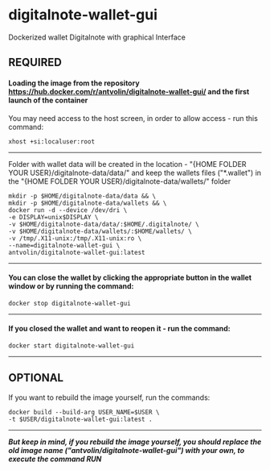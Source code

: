 # digitalnote-wallet-gui
Dockerized wallet Digitalnote with graphical Interface

## REQUIRED

#### Loading the image from the repository <https://hub.docker.com/r/antvolin/digitalnote-wallet-gui/> and the first launch of the container
You may need access to the host screen, in order to allow access - run this command:
  
    xhost +si:localuser:root
***
Folder with wallet data will be created in the location - "{HOME FOLDER YOUR USER}/digitalnote-data/data/" and keep the wallets files ("*.wallet") in the "{HOME FOLDER YOUR USER}/digitalnote-data/wallets/" folder
  
    mkdir -p $HOME/digitalnote-data/data && \
    mkdir -p $HOME/digitalnote-data/wallets && \
    docker run -d --device /dev/dri \
    -e DISPLAY=unix$DISPLAY \
    -v $HOME/digitalnote-data/data/:$HOME/.digitalnote/ \
    -v $HOME/digitalnote-data/wallets/:$HOME/wallets/ \
    -v /tmp/.X11-unix:/tmp/.X11-unix:ro \
    --name=digitalnote-wallet-gui \
    antvolin/digitalnote-wallet-gui:latest
***
#### You can close the wallet by clicking the appropriate button in the wallet window or by running the command:
    docker stop digitalnote-wallet-gui
***
#### If you closed the wallet and want to reopen it - run the command:
    docker start digitalnote-wallet-gui
***
## OPTIONAL
If you want to rebuild the image yourself, run the commands:
  
    docker build --build-arg USER_NAME=$USER \
    -t $USER/digitalnote-wallet-gui:latest .
***
***But keep in mind, if you rebuild the image yourself, you should replace the old image name ("antvolin/digitalnote-wallet-gui") with your own, to execute the command RUN***
